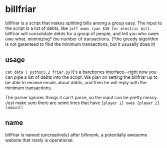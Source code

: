 # billfriar
billfriar is a script that makes splitting bills among a group easy. The input to the script is a list of debts, like `jeff owes ryan $30 for electric bill`. billfriar will consolidate debts for a group of people, and tell you who owes owe what, minimizing* the number of transactions. (*the greedy algorithm is not garanteed to find the minimum transactions, but it ususally does it)

## usage
`cat data | python3.2 friar.py`
It's a barebones interface--right now you can pipe a list of debts into the script. We plan on setting the billfriar up to be able to recieve emails about debts, and then he will reply with the minimum transactions.

The parser ignores things it can't parse, so the input can be pretty messy. Just make sure there are some lines that have
`[player 1] owes [player 2] [amount]`

## name
billfriar is named (uncreatively) after billmonk, a potentially awesome website that rarely is operational.